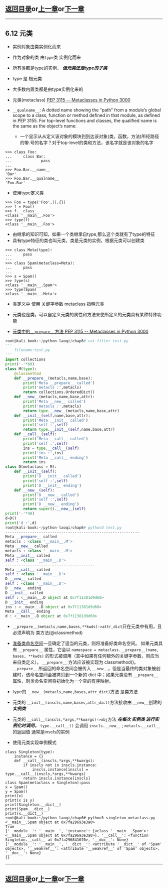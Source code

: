 ## [返回目录][catalogue]or[上一章][pre_chap]or[下一章][next_chap]
-----------------------------------------------------------------------------------

## 6.12 元类

+ 实例对象由类实例化而来

+ 作为对象的类 由`type`类 实例化而来
+ 所有类都是type的实例， ***但元类还是type的子类***
+ type 是 根元类
+ 大多数内置类都是由type实例化来的
+ 元类(metaclass) [PEP 3115 -- Metaclasses in Python 3000](https://www.python.org/dev/peps/pep-3115/)
+ `__qualname__`: A dotted name showing the “path” from a module’s global scope to a class, function or method defined in that module, as defined in PEP 3155. For top-level functions and classes, the qualified name is the same as the object’s name:
	-  一个显示从从定义该对象的模块到到达该对象(类，函数，方法)所经路径的带.号的名字？对于top-level的类和方法，该名字就是该对象的名字

```
>>> class Foo:
...     class Bar:
...             pass
... 
>>> Foo.Bar.__name__
'Bar'
>>> Foo.Bar.__qualname__
'Foo.Bar'
```

+ 使用type定义类

```
>>> Foo = type('Foo',(),{})
>>> f = Foo()
>>> f.__class__
<class '__main__.Foo'>
>>> type(f)
<class '__main__.Foo'>
```

+ 由继承的知识可知，如果一个类继承自type,那么这个类就有了type的特征
+ 具有type特征的类也叫元类，类是元类的实例，根据元类可以创建类

```
>>> class Meta(type):
...     pass
... 
>>> class Spam(metaclass=Meta):
...     pass
... 
>>> s = Spam()
>>> type(s)
<class '__main__.Spam'>
>>> type(Spam)
<class '__main__.Meta'>
```

+ 类定义中 使用 关键字参数 metaclass 指明元类

+ 元类也是类，可以自定义元类的属性和方法来使所定义的元类具有某种特殊功能

+ [元类中的`__prepare__`方法 PEP 3115 -- Metaclasses in Python 3000](https://www.python.org/dev/peps/pep-3115/)

```python
root@kali-book:~/python-laoqi/chap6# cat-filter test.py 
'''
    filename:test.py
'''
import collections
print('-'*60)
class M(type):
    @classmethod
    def __prepare__(metacls,name,base):
        print('Meta __prepare__ called')
        print('metacls :',metacls)
        return collections.OrderedDict()
    def __new__(metacls,name,base,attr):
        print('Meta __new__ called')
        print('metacls :',metacls)
        return type.__new__(metacls,name,base,attr)
    def __init__(self,name,base,attr):
        print('Meta __init__ called')
        print('self :',self)
        return type.__init__(self,name,base,attr)
    def __call__(self):
        print('Meta __call__ called')
        print('self :',self)
        ins = type.__call__(self)
        print('ins :',ins)
        print('Meta __call__ ending')
        return ins
class D(metaclass = M):
    def __init__(self):
        print('D __init__ called')
        print('self :',self)
        print('D __init__ ending')
    def __new__(self):
        print('D __new__ called')
        print('self :',self)
        print('D __new__ ending')
        return super().__new__(self)
print('-'*40)
d=D()
print('d :',d)
root@kali-book:~/python-laoqi/chap6# python3 test.py 
------------------------------------------------------------
Meta __prepare__ called
metacls : <class '__main__.M'>
Meta __new__ called
metacls : <class '__main__.M'>
Meta __init__ called
self : <class '__main__.D'>
----------------------------------------
Meta __call__ called
self : <class '__main__.D'>
D __new__ called
self : <class '__main__.D'>
D __new__ ending
D __init__ called
self : <__main__.D object at 0x7f11381d9d60>
D __init__ ending
ins : <__main__.D object at 0x7f11381d9d60>
Meta __call__ ending
d : <__main__.D object at 0x7f11381d9d60>
```

+ `__prepare__(metacls,name,bases,**kwds)->attr_dict`只在元类中有用，且必须声明为 类方法(@classmethod)
+ [准备类命名空间](https://docs.python.org/zh-cn/3/reference/datamodel.html#preparing-the-class-namespace)一旦确定了适当的元类，则将准备好类命名空间。 如果元类具有 `__prepare__` 属性，它会以 `namespace = metaclass.__prepare__(name, bases, **kwds)` 的形式被调用（其中如果有任何额外的关键字参数，则应当来自类定义）。 `__prepare__` 方法应该被实现为 classmethod()。 `__prepare__` 所返回的命名空间会被传入 `__new__`，但是当最终的类对象被创建时，该命名空间会被拷贝到一个新的 dict 中；如果元类没有 `__prepare__` 属性，则类命名空间将初始化为一个空的有序映射。


+ type的 `__new__(metacls,name,bases,attr_dict)`方法 是类方法
+ 元类的 `__init__(inscls,name,bases,attr_dict)`方法接收由 `__new__`创建的 ***实例类***
+ 元类的 `__call__(inscls,*args,**kwargs)->obj`方法  ***在每次 实例类 进行实例化时调用，*** `type.__call__()` 会调用 `inscls.__new__` ; `metacls.__call__`的返回值 通常是inscls的实例


+ 使用元类实现单例模式


```
class Singleton(type):
    instance = {}
    def __call__(inscls,*args,**kwargs):
        if inscls not in inscls.instance:
            inscls.instance[inscls] = type.__call__(inscls,*args,**kwargs)
        return inscls.instance[inscls]
class Spam(metaclass = Singleton):pass
x = Spam()
y = Spam()
print(x)
print(x is y)
print(Singleton.__dict__)
print(Spam.__dict__)
print(x.__dict__)
root@kali-book:~/python-laoqi/chap6# python3 singleton_metaclass.py 
<__main__.Spam object at 0x7fa29693e3a0>
True
{'__module__': '__main__', 'instance': {<class '__main__.Spam'>: <__main__.Spam object at 0x7fa29693e3a0>}, '__call__': <function Singleton.__call__ at 0x7fa296841670>, '__doc__': None}
{'__module__': '__main__', '__dict__': <attribute '__dict__' of 'Spam' objects>, '__weakref__': <attribute '__weakref__' of 'Spam' objects>, '__doc__': None}
{}
```




-----------------------------------------------------------------------------------
## [返回目录][catalogue]or[上一章][pre_chap]or[下一章][next_chap]
[catalogue]: ../2021-01-21-chap6.md
[pre_chap]: chap6_11_generator.md
[next_chap]: ../2021-01-21-chap6.md
